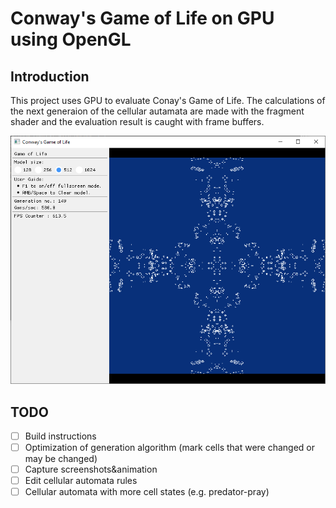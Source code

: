 # Conway's Game of Life on GPU using OpenGL

## Introduction

This project uses GPU to evaluate Conay's Game of Life. The calculations of the next generaion of the cellular autamata are made with the fragment shader and the evaluation result is caught with frame buffers.

![Screenshot on Windows](images/GameOfLifeWin2.png)

## TODO

* [ ] Build instructions
* [ ] Optimization of generation algorithm (mark cells that were changed or may be changed)
* [ ] Capture screenshots&animation
* [ ] Edit cellular automata rules
* [ ] Cellular automata with more cell states (e.g. predator-pray)
